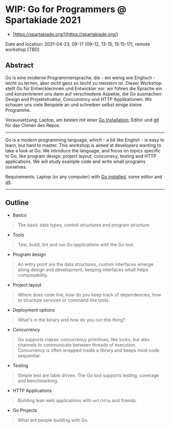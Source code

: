 # WIP: Go for Programmers @ Spartakiade 2021

* [https://spartakiade.org/](https://spartakiade.org/)

Date and location: 2021-04-23, 09-17 (09-12, 13-15, 15:15-17), remote workshop [TBD]

## Abstract

Go is eine moderne Programmiersprache, die - ein wenig wie Englisch - leicht zu
lernen, aber nicht ganz so leicht zu meistern ist. Dieser Workshop stellt Go
für Entwicklerinnen und Entwickler vor: wir führen die Sprache ein und
konzentrieren uns dann auf verschiedene Aspekte, die Go ausmachen: Design and
Projektstruktur, Concurrency und HTTP Applikationen. Wir schauen uns viele
Beispiele an und schreiben selbst einige kleine Programme.

Voraussetzung: Laptop, am besten mit einer [Go
Installation](https://golang.org/doc/install); Editor und
[git](https://git-scm.com/) für das Clonen des Repos.

----

Go is a modern programming language, which - a bit like English - is easy to
learn, but hard to master. This workshop is aimed at developers wanting to
take a look at Go: We introduce the language, and focus on topics specific to
Go, like program design, project layout, concurrecy, testing and HTTP
applications. We will study example code and write small programs ourselves.

Requirements: Laptop (or any computer) with [Go
installed](https://golang.org/doc/install), some editor and
[git](https://git-scm.com/).

----

## Outline

* Basics

> The basic data types, control structures and program structure.

* Tools

> Test, build, lint and run Go applications with the Go tool.

* Program design

> An entry point are the data structures, custom interfaces emerge along design
and development; keeping interfaces small helps composability.

* Project layout

> Where does code live, how do you keep track of dependencies, how to structure
services or command line tools.

* Deployment options

> What's in the binary and how do you run this thing?

* Concurrency

> Go supports classic concurrency primitives, like locks, but also channels to
communicate between threads of execution. Concurrency is often wrapped inside a
library and keeps most code sequential.

* Testing

> Simple test are table driven. The Go tool supports testing, coverage and benchmarking.

* HTTP Applications

> Building lean web applications with `net/http` and friends.

* Go Projects

> What are people building with Go.
